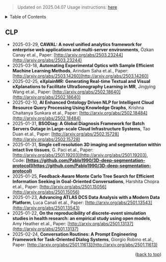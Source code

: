 > Updated on 2025.04.07
> Usage instructions: [here](./docs/README.md#usage)

<details>
  <summary>Table of Contents</summary>
  <ol>
    <li><a href=#clp>CLP</a></li>
  </ol>
</details>

## CLP

- 2025-03-29, **CAWAL: A novel unified analytics framework for enterprise web applications and multi-server environments**, Özkan Canay et.al., Paper: [http://arxiv.org/abs/2503.23244](http://arxiv.org/abs/2503.23244)
- 2025-03-18, **Automating Experimental Optics with Sample Efficient Machine Learning Methods**, Arindam Saha et.al., Paper: [http://arxiv.org/abs/2503.14260](http://arxiv.org/abs/2503.14260)
- 2025-02-25, **eXplainMR: Generating Real-time Textual and Visual eXplanations to Facilitate UltraSonography Learning in MR**, Jingying Wang et.al., Paper: [http://arxiv.org/abs/2502.18640](http://arxiv.org/abs/2502.18640)
- 2025-02-10, **AI Enhanced Ontology Driven NLP for Intelligent Cloud Resource Query Processing Using Knowledge Graphs**, Krishna Chaitanya Sunkara et.al., Paper: [http://arxiv.org/abs/2502.18484](http://arxiv.org/abs/2502.18484)
- 2025-01-31, **BSODiag: A Global Diagnosis Framework for Batch Servers Outage in Large-scale Cloud Infrastructure Systems**, Tao Duan et.al., Paper: [http://arxiv.org/abs/2502.15728](http://arxiv.org/abs/2502.15728)
- 2025-01-31, **Single cell resolution 3D imaging and segmentation within intact live tissues**, G. Paci et.al., Paper: [http://arxiv.org/abs/2501.19203](http://arxiv.org/abs/2501.19203), Code: **[https://github.com/Pablo1990/3D-deep-segmentation-protocol](https://github.com/Pablo1990/3D-deep-segmentation-protocol)**
- 2025-01-25, **Feedback-Aware Monte Carlo Tree Search for Efficient Information Seeking in Goal-Oriented Conversations**, Harshita Chopra et.al., Paper: [http://arxiv.org/abs/2501.15056](http://arxiv.org/abs/2501.15056)
- 2025-01-23, **Advancing ATLAS DCS Data Analysis with a Modern Data Platform**, Luca Canali et.al., Paper: [http://arxiv.org/abs/2501.13543](http://arxiv.org/abs/2501.13543)
- 2025-01-22, **On the reproducibility of discrete-event simulation studies in health research: an empirical study using open models**, Amy Heather et.al., Paper: [http://arxiv.org/abs/2501.13137](http://arxiv.org/abs/2501.13137)
- 2025-02-24, **Conversation Routines: A Prompt Engineering Framework for Task-Oriented Dialog Systems**, Giorgio Robino et.al., Paper: [http://arxiv.org/abs/2501.11613](http://arxiv.org/abs/2501.11613)

<p align=right>(<a href=#updated-on-20250407>back to top</a>)</p>

[contributors-shield]: https://img.shields.io/github/contributors/Vincentqyw/cv-arxiv-daily.svg?style=for-the-badge
[contributors-url]: https://github.com/Vincentqyw/cv-arxiv-daily/graphs/contributors
[forks-shield]: https://img.shields.io/github/forks/Vincentqyw/cv-arxiv-daily.svg?style=for-the-badge
[forks-url]: https://github.com/Vincentqyw/cv-arxiv-daily/network/members
[stars-shield]: https://img.shields.io/github/stars/Vincentqyw/cv-arxiv-daily.svg?style=for-the-badge
[stars-url]: https://github.com/Vincentqyw/cv-arxiv-daily/stargazers
[issues-shield]: https://img.shields.io/github/issues/Vincentqyw/cv-arxiv-daily.svg?style=for-the-badge
[issues-url]: https://github.com/Vincentqyw/cv-arxiv-daily/issues

